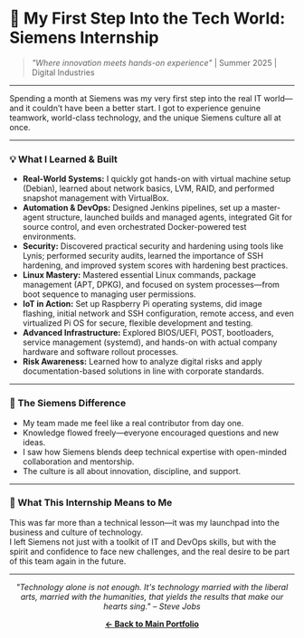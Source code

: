# 🚀 My First Step Into the Tech World: Siemens Internship

> *"Where innovation meets hands-on experience"* | Summer 2025 | Digital Industries

---

Spending a month at Siemens was my very first step into the real IT world—and it couldn’t have been a better start. I got to experience genuine teamwork, world-class technology, and the unique Siemens culture all at once.

---

### 💡 What I Learned & Built

- **Real-World Systems:** I quickly got hands-on with virtual machine setup (Debian), learned about network basics, LVM, RAID, and performed snapshot management with VirtualBox.  
- **Automation & DevOps:** Designed Jenkins pipelines, set up a master-agent structure, launched builds and managed agents, integrated Git for source control, and even orchestrated Docker-powered test environments.  
- **Security:** Discovered practical security and hardening using tools like Lynis; performed security audits, learned the importance of SSH hardening, and improved system scores with hardening best practices.  
- **Linux Mastery:** Mastered essential Linux commands, package management (APT, DPKG), and focused on system processes—from boot sequence to managing user permissions.  
- **IoT in Action:** Set up Raspberry Pi operating systems, did image flashing, initial network and SSH configuration, remote access, and even virtualized Pi OS for secure, flexible development and testing.  
- **Advanced Infrastructure:** Explored BIOS/UEFI, POST, bootloaders, service management (systemd), and hands-on with actual company hardware and software rollout processes.
- **Risk Awareness:** Learned how to analyze digital risks and apply documentation-based solutions in line with corporate standards.

---

### 🌟 The Siemens Difference

- My team made me feel like a real contributor from day one.
- Knowledge flowed freely—everyone encouraged questions and new ideas.
- I saw how Siemens blends deep technical expertise with open-minded collaboration and mentorship.
- The culture is all about innovation, discipline, and support.

---

### 🚩 What This Internship Means to Me

This was far more than a technical lesson—it was my launchpad into the business and culture of technology.  
I left Siemens not just with a toolkit of IT and DevOps skills, but with the spirit and confidence to face new challenges, and the real desire to be part of this team again in the future.

---

<p align="center">
<em>"Technology alone is not enough. It's technology married with the liberal arts, married with the humanities, that yields the results that make our hearts sing." – Steve Jobs</em>
</p>

<p align="center">
  <a href="../README.md"><b>← Back to Main Portfolio</b></a>
</p>
